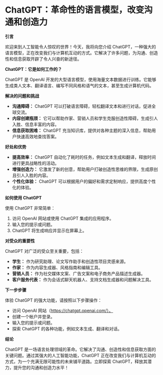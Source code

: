 # ChatGPT：革命性的语言模型，改变沟通和创造力

**引言**

欢迎来到人工智能令人惊叹的世界！今天，我将向您介绍 ChatGPT，一种强大的语言模型，正在改变我们与计算机互动的方式。它解决了许多问题，为沟通、创造性和信息获取开辟了令人兴奋的新途径。

**ChatGPT：它是如何工作的？**

ChatGPT 是 OpenAI 开发的大型语言模型，使用海量文本数据进行训练。它能够生成类人文本、翻译语言、编写不同风格和语气的文本，甚至生成计算机代码。

**解决的问题和挑战**

* **沟通障碍：** ChatGPT 可以打破语言障碍，轻松翻译文本和进行对话，促进全球交流。
* **内容创建瓶颈：** 它可以帮助作家、营销人员和学生克服创造性障碍，生成引人入胜、信息丰富的内容。
* **信息获取困难：** ChatGPT 充当知识库，提供对各种主题的深入信息，帮助用户快速高效地查找答案。

**好处和优势**

* **提高效率：** ChatGPT 自动化了耗时的任务，例如文本生成和翻译，释放时间进行更具战略性的活动。
* **增强创造力：** 它激发了新的创意，帮助用户打破创造性思维的界限，生成原创且引人入胜的内容。
* **个性化体验：** ChatGPT 可以根据用户的偏好和需求定制响应，提供高度个性化的体验。

**如何使用 ChatGPT**

使用 ChatGPT 非常简单：

1. 访问 OpenAI 网站或使用 ChatGPT 集成的应用程序。
2. 输入您的提示或问题。
3. ChatGPT 将生成响应并显示在屏幕上。

**对受众的重要性**

ChatGPT 对广泛的受众至关重要，包括：

* **学生：** 作为研究助理、论文写作助手和创造性项目灵感来源。
* **作家：** 作为内容生成器、风格指南和编辑工具。
* **营销人员：** 作为社交媒体文案、广告文案和电子商务产品描述生成器。
* **客户服务代表：** 作为会话式聊天机器人、支持文档生成器和问题解决工具。

**下一步步骤**

体验 ChatGPT 的强大功能，请按照以下步骤操作：

* 访问 OpenAI 网站（https://chatgpt.openai.com/）。
* 创建一个帐户并登录。
* 输入您的提示或问题。
* 探索 ChatGPT 的各种功能，例如文本生成、翻译和对话。

**结论**

ChatGPT 是一场语言处理领域的革命。它解决了沟通、创造性和信息获取方面的关键问题。通过其强大的人工智能功能，ChatGPT 正在改变我们与计算机互动的方式，为一个充满无限可能性的未来铺平道路。立即探索 ChatGPT，释放其潜力，提升您的沟通和创造力水平！
